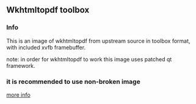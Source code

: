 ## Wkhtmltopdf toolbox

### Info
This is an image of wkhtmltopdf from upstream source in toolbox format, with included xvfb framebuffer.

note: in order for wkhtmltopdf to work this image uses patched qt framework.

### it is recommended to use non-broken image

[more info](../wkhtmltopdf125/README.md)

